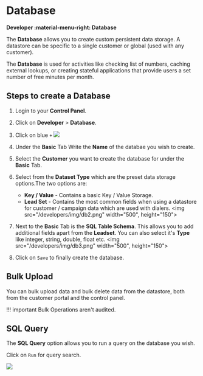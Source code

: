 # Database

**Developer :material-menu-right: Database**

The **Database** allows you to create custom persistent data storage. A datastore can be specific to a single customer or global (used with any customer).

The **Database** is used for activities like checking list of numbers, caching external lookups, or creating stateful applications that provide users a set number of free minutes per month.

## Steps to create a Database

1. Login to your **Control Panel**.
2. Click on **Developer** > **Database**.
3. Click on blue `+`
   <img src="/developers/img/db1.png">

4. Under the **Basic** Tab Write the **Name** of the databae you wish to create.
5. Select the **Customer** you want to create the database for under the **Basic** Tab.
6. Select from the **Dataset Type** which are the preset data storage options.The two options are:

      + **Key / Value** - Contains a basic Key / Value Storage.
      + **Lead Set** - Contains the most common fields when using a datastore for customer / campaign data which are used with dialers.
<img src="/developers/img/db2.png" width="500", height="150">

1. Next to the **Basic** Tab is the **SQL Table Schema**. This allows you to add additional fields apart from the **Leadset**. You can also select it's **Type** like integer, string, double, float etc.
<img src="/developers/img/db3.png" width="500", height="150">

1. Click on `Save` to finally create the database.

## Bulk Upload

You can bulk upload data and bulk delete data from the datastore, both from the customer portal and the control panel.

!!! important
	Bulk Operations aren't audited.


## SQL Query

The **SQL Query** option allows you to run a query on the database you wish.

Click on `Run` for query search.

<img src="/developers/img/db4.png">